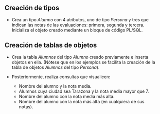 ## Creación de tipos

* Crea un tipo *Alumno* con 4 atributos, uno de tipo *Persona* y tres que indican las notas de las evaluaciones: primera, segunda y tercera. Inicializa el objeto creado mediante un bloque de código PL/SQL.

## Creación de tablas de objetos

* Crea la tabla *Alumnos* del tipo *Alumno* creado previamente e inserta objetos en ella. (Nótese que en los ejemplos se facilita la creación de la tabla de objetos *Alumnos* del tipo *Persona*).

* Posteriormente, realiza consultas que visualicen:

	* Nombre del alumno y la nota media.
	* Alumnos cuya ciudad sea Tarazona y la nota media mayor que 7.
	* Nombre del alumno con la nota media más alta.
	* Nombre del alumno con la nota más alta (en cualquiera de sus notas).




